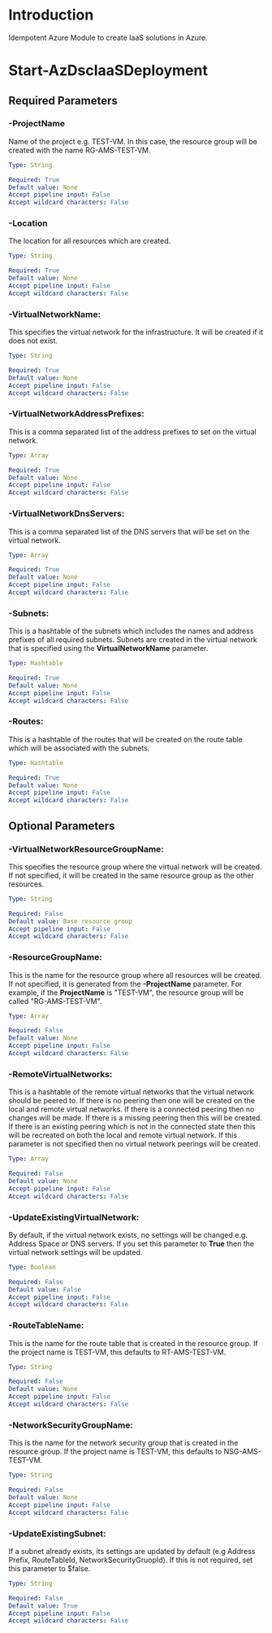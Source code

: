 # Introduction

Idempotent Azure Module to create IaaS solutions in Azure.

# Start-AzDscIaaSDeployment

## Required Parameters

### __-ProjectName__

Name of the project e.g. TEST-VM. In this case, the resource group will be created with the name RG-AMS-TEST-VM.

```yaml
Type: String

Required: True
Default value: None
Accept pipeline input: False
Accept wildcard characters: False
```

### __-Location__

The location for all resources which are created.

```yaml
Type: String

Required: True
Default value: None
Accept pipeline input: False
Accept wildcard characters: False
```

### __-VirtualNetworkName__:

This specifies the virtual network for the infrastructure. It will be created if it does not exist.

```yaml
Type: String

Required: True
Default value: None
Accept pipeline input: False
Accept wildcard characters: False
```

### __-VirtualNetworkAddressPrefixes__:

This is a comma separated list of the address prefixes to set on the virtual network.

```yaml
Type: Array

Required: True
Default value: None
Accept pipeline input: False
Accept wildcard characters: False
```

### __-VirtualNetworkDnsServers__:

This is a comma separated list of the DNS servers that will be set on the virtual network.

```yaml
Type: Array

Required: True
Default value: None
Accept pipeline input: False
Accept wildcard characters: False
```

### __-Subnets__:

This is a hashtable of the subnets which includes the names and address prefixes of all required subnets. Subnets are created in the virtual network that is specified using the __VirtualNetworkName__ parameter.

```yaml
Type: Hashtable

Required: True
Default value: None
Accept pipeline input: False
Accept wildcard characters: False
```

### __-Routes__:

This is a hashtable of the routes that will be created on the route table which will be associated with the subnets.

```yaml
Type: Hashtable

Required: True
Default value: None
Accept pipeline input: False
Accept wildcard characters: False
```

## Optional Parameters

### __-VirtualNetworkResourceGroupName__:

This specifies the resource group where the virtual network will be created. If not specified, it will be created in the same resource group as the other resources.

```yaml
Type: String

Required: False
Default value: Base resource group
Accept pipeline input: False
Accept wildcard characters: False
```

### __-ResourceGroupName__:

This is the name for the resource group where all resources will be created. If not specified, it is generated from the __-ProjectName__ parameter. For example, if the __ProjectName__ is "TEST-VM", the resource group will be called "RG-AMS-TEST-VM".

```yaml
Type: Array

Required: False
Default value: None
Accept pipeline input: False
Accept wildcard characters: False
```

### __-RemoteVirtualNetworks__:

This is a hashtable of the remote virtual networks that the virtual network should be peered to. If there is no peering then one will be created on the local and remote virtual networks. If there is a connected peering then no changes will be made. If there is a missing peering then this will be created. If there is an existing peering which is not in the connected state then this will be recreated on both the local and remote virtual network. If this parameter is not specified then no virtual network peerings will be created.

```yaml
Type: Array

Required: False
Default value: None
Accept pipeline input: False
Accept wildcard characters: False
```

### __-UpdateExistingVirtualNetwork__:

By default, if the virtual network exists, no settings will be changed e.g. Address Space or DNS servers. If you set this parameter to __True__ then the virtual network settings will be updated.

```yaml
Type: Boolean

Required: False
Default value: False
Accept pipeline input: False
Accept wildcard characters: False
```

### __-RouteTableName__:

This is the name for the route table that is created in the resource group. If the project name is TEST-VM, this defaults to RT-AMS-TEST-VM.

```yaml
Type: String

Required: False
Default value: None
Accept pipeline input: False
Accept wildcard characters: False
```

### __-NetworkSecurityGroupName__:

This is the name for the network security group that is created in the resource group. If the project name is TEST-VM, this defaults to NSG-AMS-TEST-VM.

```yaml
Type: String

Required: False
Default value: None
Accept pipeline input: False
Accept wildcard characters: False
```

### __-UpdateExistingSubnet__:

If a subnet already exists, its settings are updated by default (e.g Address Prefix, RouteTableId, NetworkSecurityGruopId). If this is not required, set this parameter to $false.

```yaml
Type: String

Required: False
Default value: True
Accept pipeline input: False
Accept wildcard characters: False
```
